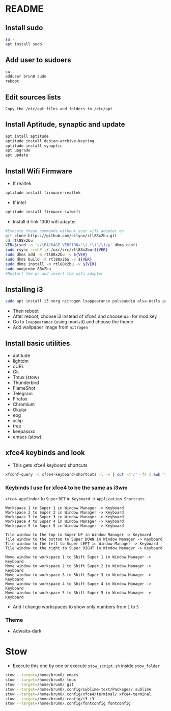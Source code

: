 # README

## Install sudo

```bash
su -
apt install sudo
```

## Add user to sudoers

```bash
su -
adduser brun0 sudo
reboot
```

## Edit sources lists

```
Copy the /etc/apt files and folders to /etc/apt
```

## Install Aptitude, synaptic and update

```bash
apt intall aptitude
aptitude install debian-archive-keyring
aptitude install synaptic
apt upgrade
apt update
```

## Install Wifi Firmware

- If realtek

```bash
aptitude install firmware-realtek
```

- If intel

```bash
aptitude install firmware-iwlwifi
```

- Install d-link 1300 wifi adapter

```bash
#Execute these commands without your wifi adapter on
git clone https://github.com/cilynx/rtl88x2bu.git
cd rtl88x2bu
VER=$(sed -n 's/\PACKAGE_VERSION="\(.*\)"/\1/p' dkms.conf)
sudo rsync -rvhP ./ /usr/src/rtl88x2bu-${VER}
sudo dkms add -m rtl88x2bu -v ${VER}
sudo dkms build -m rtl88x2bu -v ${VER}
sudo dkms install -m rtl88x2bu -v ${VER}
sudo modprobe 88x2bu
#Restart the pc and insert the wifi adapter
```

## Installing i3
```bash
sudo apt install i3 xorg nitrogen lxappearance pulseaudio alsa-utils pavucontrol pasystray
```
- Then reboot
- After reboot, choose i3 instead of xfce4 and choose `Win` for mod key
- Go to `lxappearance` (using mod+d) and choose the theme
- Add wallpaper image from `nitrogen`

## Install basic utilities

- aptitude
- lightdm
- cURL
- Git
- Tmux (stow)
- Thunderbird
- FlameShot
- Telegram
- Firefox
- Chromium
- Okular
- eog
- xclip
- tree
- keepassxc
- emacs (stow)

## xfce4 keybinds and look

- This gets xfce4 keyboard shortcuts

```bash
xfconf-query -c xfce4-keyboard-shortcuts -l -v | cut -d'/' -f4 | awk '{printf "%30s", $2; print "\t" $1}' | sort | uniq
```

### Keybinds I use for xfce4 to be the same as i3wm

`xfce4-appfinder` to `Super` `RET` in `Keyboard` -> `Application Shortcuts`

```
Workspace 1 to Super 1 in Window Manager -> Keyboard
Workspace 2 to Super 2 in Window Manager -> Keyboard
Workspace 3 to Super 3 in Window Manager -> Keyboard
Workspace 4 to Super 4 in Window Manager -> Keyboard
Workspace 5 to Super 5 in Window Manager -> Keyboard

Tile window to the top to Super UP in Window Manager -> Keyboard
Tile window to the bottom to Super DOWN in Window Manager -> Keyboard
Tile window to the left to Super LEFT in Window Manager -> Keyboard
Tile window to the right to Super RIGHT in Window Manager -> Keyboard

Move window to workspace 1 to Shift Super 1 in Window Manager -> Keyboard
Move window to workspace 2 to Shift Super 2 in Window Manager -> Keyboard
Move window to workspace 3 to Shift Super 3 in Window Manager -> Keyboard
Move window to workspace 4 to Shift Super 4 in Window Manager -> Keyboard
Move window to workspace 5 to Shift Super 5 in Window Manager -> Keyboard
```
- And I change workspaces to show only numbers from `1` to `5`

### Theme

- Adwaita-dark

# Stow

- Execute this one by one or execute `stow_script.sh` inside `stow_folder`

```bash
stow --target=/home/brun0/ emacs
stow --target=/home/brun0/ tmux
stow --target=/home/brun0/ git
stow --target=/home/brun0/.config/sublime-text/Packages/ sublime
stow --target=/home/brun0/.config/xfce4/terminal/ xfce4-terminal
stow --target=/home/brun0/.config/i3 i3
stow --target=/home/brun0/.config/fontconfig fontconfig
```
